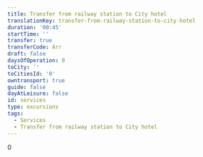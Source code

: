 ```yaml
---
title: Transfer from railway station to City hotel
translationKey: transfer-from-railway-station-to-city-hotel
duration: '00:45'
startTime: ''
transfer: true
transferCode: Arr
draft: false
daysOfOperation: 0
toCity: ''
toCitiesId: '0'
owntransport: true
guide: false
dayAtLeisure: false
id: services
type: excursions
tags:
  - Services
  - Transfer from railway station to City hotel
---
```

0